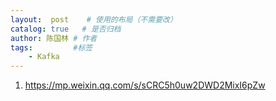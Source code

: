 ```yaml
---
layout:  post    # 使用的布局（不需要改）
catalog: true   # 是否归档
author: 陈国林 # 作者
tags:         #标签
    - Kafka
---
```


1. https://mp.weixin.qq.com/s/sCRC5h0uw2DWD2MixI6pZw
